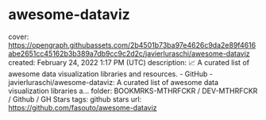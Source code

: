 # awesome-dataviz

cover: https://opengraph.githubassets.com/2b4501b73ba97e4626c9da2e89f4616abe2651cc45162b3b389a7db9cc9c2d2c/javierluraschi/awesome-dataviz
created: February 24, 2022 1:17 PM (UTC)
description: :chart_with_upwards_trend:  A curated list of awesome data visualization libraries and resources. - GitHub - javierluraschi/awesome-dataviz: A curated list of awesome data visualization libraries a...
folder: BOOKMRKS-MTHRFCKR / DEV-MTHRFCKR / Github / GH Stars
tags: github stars
url: https://github.com/fasouto/awesome-dataviz